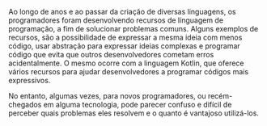 Ao longo de anos e ao passar da criação de diversas linguagens, os programadores foram desenvolvendo recursos de linguagem de programação, a fim de solucionar problemas comuns. Alguns exemplos de recursos, são a possibilidade de expressar a mesma ideia com menos código, usar abstração para expressar ideias complexas e programar código que evita que outros desenvolvedores cometam erros acidentalmente. O mesmo ocorre com a linguagem Kotlin, que oferece vários recursos para ajudar desenvolvedores a programar códigos mais expressivos.

No entanto, algumas vezes, para novos programadores, ou recém-chegados em alguma tecnologia, pode parecer confuso e difícil de perceber quais problemas eles resolvem e o quanto é vantajoso utilizá-los.
